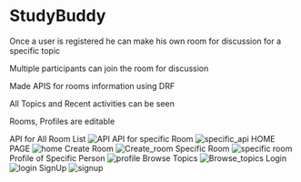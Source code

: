 # StudyBuddy
Once a user is registered he can make his own room for discussion for a specific topic

Multiple participants can join the room for discussion

Made APIS for rooms information using DRF

All Topics and Recent activities can be seen

Rooms, Profiles are editable

API for All Room List
![API](https://github.com/sshubham07/StudyBud/assets/51732065/828bff9a-298d-46ef-ab54-5e3c4cc38e91) 
API for specific Room
![specific_api](https://github.com/sshubham07/StudyBud/assets/51732065/dff846a2-9685-441b-94de-9c5a75275583)
HOME PAGE
![home](https://github.com/sshubham07/StudyBud/assets/51732065/692aae00-501e-4652-86b0-422b23a7f595) 
Create Room 
![Create_room](https://github.com/sshubham07/StudyBud/assets/51732065/1bff4d11-32eb-4647-841c-0347830d10ef)
Specific Room 
![specific room](https://github.com/sshubham07/StudyBud/assets/51732065/04e9a07a-0b22-4208-8f88-d12f1c57839c) 
Profile of Specific Person 
![profile](https://github.com/sshubham07/StudyBud/assets/51732065/3953b3c0-465a-4251-906e-82494abad3a5) 
Browse Topics 
![Browse_topics](https://github.com/sshubham07/StudyBud/assets/51732065/480f0e68-a929-4500-9904-faee9ac757bb) 
Login 
![login](https://github.com/sshubham07/StudyBud/assets/51732065/ceb1a537-c973-445f-8c52-a20911b78ebd) 
SignUp 
![signup](https://github.com/sshubham07/StudyBud/assets/51732065/2605f4ad-af07-468f-8875-d8aeda93b70c)







